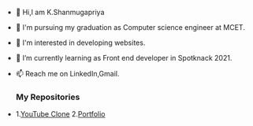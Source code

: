  - 👋 Hi,l am K.Shanmugapriya
 - 👀 I'm pursuing my graduation as Computer science engineer at MCET.
 - 🤗 I'm interested in developing websites.
 - 🌱 I’m currently learning as Front end developer in Spotknack 2021.
 - 📫 Reach me on LinkedIn,Gmail.

   <h3>My Repositories</h3>
 - 1.<a href="https://github.com/K-Shanmugapriya/youtube-clone" class="btn">YouTube Clone</a>
   2.<a href="https://github.com/K-Shanmugapriya/portfolio" class="btn">Portfolio</a>


